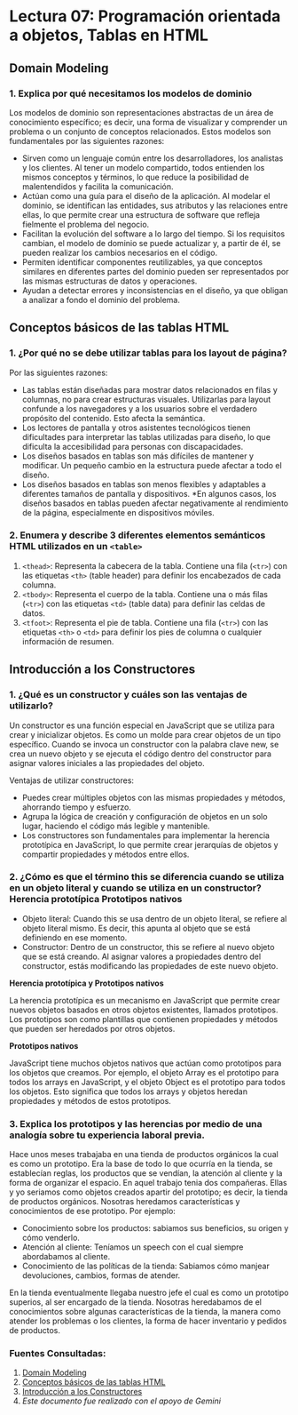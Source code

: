 # Lectura 07: Programación orientada a objetos, Tablas en HTML

## Domain Modeling

### 1. Explica por qué necesitamos los modelos de dominio

Los modelos de dominio son representaciones abstractas de un área de conocimiento específico; es decir, una forma de visualizar y comprender un problema o un conjunto de conceptos relacionados. Estos modelos son fundamentales por las siguientes razones:

* Sirven como un lenguaje común entre los desarrolladores, los analistas y los clientes. Al tener un modelo compartido, todos entienden los mismos conceptos y términos, lo que reduce la posibilidad de malentendidos y facilita la comunicación.
* Actúan como una guía para el diseño de la aplicación. Al modelar el dominio, se identifican las entidades, sus atributos y las relaciones entre ellas, lo que permite crear una estructura de software que refleja fielmente el problema del negocio.
* Facilitan la evolución del software a lo largo del tiempo. Si los requisitos cambian, el modelo de dominio se puede actualizar y, a partir de él, se pueden realizar los cambios necesarios en el código.
* Permiten identificar componentes reutilizables, ya que conceptos similares en diferentes partes del dominio pueden ser representados por las mismas estructuras de datos y operaciones.
* Ayudan a detectar errores y inconsistencias en el diseño, ya que obligan a analizar a fondo el dominio del problema.

## Conceptos básicos de las tablas HTML

### 1. ¿Por qué no se debe utilizar tablas para los layout de página?

Por las siguientes razones: 

* Las tablas están diseñadas para mostrar datos relacionados en filas y columnas, no para crear estructuras visuales. Utilizarlas para layout confunde a los navegadores y a los usuarios sobre el verdadero propósito del contenido. Esto afecta la semántica. 
* Los lectores de pantalla y otros asistentes tecnológicos tienen dificultades para interpretar las tablas utilizadas para diseño, lo que dificulta la accesibilidad para personas con discapacidades.
* Los diseños basados en tablas son más difíciles de mantener y modificar. Un pequeño cambio en la estructura puede afectar a todo el diseño.
* Los diseños basados en tablas son menos flexibles y adaptables a diferentes tamaños de pantalla y dispositivos.
*En algunos casos, los diseños basados en tablas pueden afectar negativamente al rendimiento de la página, especialmente en dispositivos móviles.

### 2. Enumera y describe 3 diferentes elementos semánticos HTML utilizados en un ```<table>```

1. ```<thead>```: Representa la cabecera de la tabla. Contiene una fila (```<tr>```) con las etiquetas ```<th>``` (table header) para definir los encabezados de cada columna.
2. ```<tbody>```: Representa el cuerpo de la tabla. Contiene una o más filas (```<tr>```) con las etiquetas ```<td>``` (table data) para definir las celdas de datos.
3. ```<tfoot>```: Representa el pie de tabla. Contiene una fila (```<tr>```) con las etiquetas ```<th>``` o ```<td>``` para definir los pies de columna o cualquier información de resumen.

## Introducción a los Constructores

### 1. ¿Qué es un constructor y cuáles son las ventajas de utilizarlo?

Un constructor es una función especial en JavaScript que se utiliza para crear y inicializar objetos. Es como un molde para crear objetos de un tipo específico. Cuando se invoca un constructor con la palabra clave new, se crea un nuevo objeto y se ejecuta el código dentro del constructor para asignar valores iniciales a las propiedades del objeto.

Ventajas de utilizar constructores:

* Puedes crear múltiples objetos con las mismas propiedades y métodos, ahorrando tiempo y esfuerzo.
* Agrupa la lógica de creación y configuración de objetos en un solo lugar, haciendo el código más legible y mantenible.
* Los constructores son fundamentales para implementar la herencia prototípica en JavaScript, lo que permite crear jerarquías de objetos y compartir propiedades y métodos entre ellos.

### 2. ¿Cómo es que el término this se diferencia cuando se utiliza en un objeto literal y cuando se utiliza en un constructor? Herencia prototípica Prototipos nativos

* Objeto literal: Cuando this se usa dentro de un objeto literal, se refiere al objeto literal mismo. Es decir, this apunta al objeto que se está definiendo en ese momento.
* Constructor: Dentro de un constructor, this se refiere al nuevo objeto que se está creando. Al asignar valores a propiedades dentro del constructor, estás modificando las propiedades de este nuevo objeto.

**Herencia prototípica y Prototipos nativos**

La herencia prototípica es un mecanismo en JavaScript que permite crear nuevos objetos basados en otros objetos existentes, llamados prototipos. Los prototipos son como plantillas que contienen propiedades y métodos que pueden ser heredados por otros objetos.

**Prototipos nativos**

JavaScript tiene muchos objetos nativos que actúan como prototipos para los objetos que creamos. Por ejemplo, el objeto Array es el prototipo para todos los arrays en JavaScript, y el objeto Object es el prototipo para todos los objetos. Esto significa que todos los arrays y objetos heredan propiedades y métodos de estos prototipos.

### 3. Explica los prototipos y las herencias por medio de una analogía sobre tu experiencia laboral previa.

Hace unos meses trabajaba en una tienda de productos orgánicos la cual es como un prototipo. Era la base de todo lo que ocurría en la tienda, se establecían reglas, los productos que se vendían, la atención al cliente y la forma de organizar el espacio. En aquel trabajo tenia dos compañeras. Ellas y yo seriamos como objetos creados apartir del prototipo; es decir, la tienda de productos orgánicos. Nosotras heredamos características y conocimientos de ese prototipo.
Por ejemplo:

* Conocimiento sobre los productos: sabiamos sus beneficios, su origen y cómo venderlo.
* Atención al cliente: Teníamos un speech con el cual siempre abordabamos al cliente.
* Conocimiento de las políticas de la tienda: Sabiamos cómo manjear devoluciones, cambios, formas de atender.

En la tienda eventualmente llegaba nuestro jefe el cual es como un prototipo superios, al ser encargado de la tienda. Nosotras heredabamos de el conocimientos sobre algunas características de la tienda, la manera como atender los problemas o los clientes, la forma de hacer inventario y pedidos de productos.

### **Fuentes Consultadas:**

1. [Domain Modeling](https://github.com/codefellows/domain_modeling#domain-modeling)
2. [Conceptos básicos de las tablas HTML](https://developer.mozilla.org/es/docs/Learn/HTML/Tables/Basics)
3. [Introducción a los Constructores](https://developer.mozilla.org/es/docs/Learn/JavaScript/Objects/Basics#introducing_constructors)
4. *Este documento fue realizado con el apoyo de Gemini*
